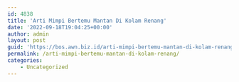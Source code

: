 ```yaml
---
id: 4838
title: 'Arti Mimpi Bertemu Mantan Di Kolam Renang'
date: '2022-09-18T19:04:25+00:00'
author: admin
layout: post
guid: 'https://bos.awn.biz.id/arti-mimpi-bertemu-mantan-di-kolam-renang/'
permalink: /arti-mimpi-bertemu-mantan-di-kolam-renang/
categories:
    - Uncategorized
---
```


